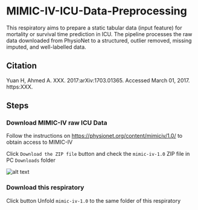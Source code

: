 # MIMIC-IV-ICU-Data-Preprocessing
This respiratory aims to prepare a static tabular data (input feature) for mortality or survival time prediction in ICU. The pipeline processes the raw data downloaded from PhysioNet to a structured, outlier removed, missing imputed, and well-labelled data.

## Citation
Yuan H, Ahmed A. XXX. 2017:arXiv:1703.01365. Accessed March 01, 2017. https:XXX.

## Steps
### Download MIMIC-IV raw ICU Data
Follow the instructions on https://physionet.org/content/mimiciv/1.0/ to obtain access to MIMIC-IV  

Click `Download the ZIP file` button and check the `mimic-iv-1.0` ZIP file in PC `Downloads` folder  

![alt text](https://github.com/Han-Yuan-Med/MIMIC-IV-ICU-Data-Preprocessing/blob/main/Picture1.png)

### Download this respiratory
Click button
Unfold `mimic-iv-1.0` to the same folder of this respiratory  


